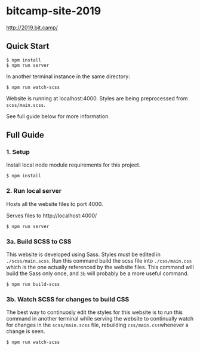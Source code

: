 # bitcamp-site-2019

http://2019.bit.camp/

## Quick Start

~~~~
$ npm install
$ npm run server
~~~~

In another terminal instance in the same directory:

~~~~
$ npm run watch-scss
~~~~
Website is running at localhost:4000. Styles are being preprocessed from `scss/main.scss`.

See full guide below for more information.

## Full Guide

### 1. Setup

Install local node module requirements for this project.

`$ npm install`

### 2. Run local server

Hosts all the website files to port 4000.

Serves files to http://localhost:4000/

`$ npm run server`

### 3a. Build SCSS to CSS

This website is developed using Sass. Styles must be edited in `./scss/main.scss`. Run this command build the scss file into `./css/main.css` which is the one actually referenced by the website files. This command will build the Sass only once, and `3b` will probably be a more useful command.

`$ npm run build-scss`

### 3b. Watch SCSS for changes to build CSS

The best way to continuosly edit the styles for this website is to run this command in another terminal while serving the website to continually watch for changes in the `scss/main.scss` file, rebuilding `css/main.css`whenever a change is seen.

`$ npm run watch-scss`
